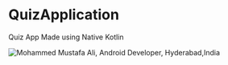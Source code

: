 # QuizApplication
Quiz App Made using Native Kotlin

![Mohammed Mustafa Ali, Android Developer, Hyderabad,India](https://user-images.githubusercontent.com/94534652/197813068-cb8e1da1-2354-487c-982b-c0791f555d67.jpg)



